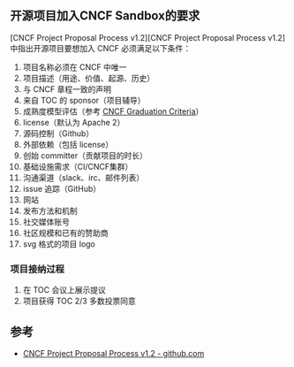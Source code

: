 ## 开源项目加入CNCF Sandbox的要求

[CNCF Project Proposal Process v1.2][CNCF Project Proposal Process v1.2]中指出开源项目要想加入 CNCF 必须满足以下条件：

1. 项目名称必须在 CNCF 中唯一
2. 项目描述（用途、价值、起源、历史）
3. 与 CNCF 章程一致的声明
4. 来自 TOC 的 sponsor（项目辅导）
5. 成熟度模型评估（参考 [CNCF Graduation Criteria](https://github.com/cncf/toc/blob/master/process/project_proposals.adoc)）
6. license（默认为 Apache 2）
7. 源码控制（Github）
8. 外部依赖（包括 license）
9. 创始 committer（贡献项目的时长）
10. 基础设施需求（CI/CNCF集群）
11. 沟通渠道（slack、irc、邮件列表）
12. issue 追踪（GitHub）
13. 网站
14. 发布方法和机制
15. 社交媒体账号
16. 社区规模和已有的赞助商
17. svg 格式的项目 logo

### 项目接纳过程

1. 在 TOC 会议上展示提议
2. 项目获得 TOC 2/3 多数投票同意

## 参考

- [CNCF Project Proposal Process v1.2 - github.com](https://github.com/cncf/toc/blob/master/process/project_proposals.adoc)